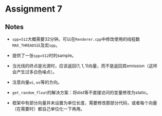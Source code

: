 # Assignment 7

## Notes

* `spp=512`大概需要32分钟。可以在`Renderer.cpp`中修改使用的线程数`MAX_THREADS`以及宏`spp`。
* 提供了一张`spp=512`时的sample。
* 当光线的终点是光源时，应该返回$(1,1,1)$向量，而不是返回其emission（这样会产生过多白色噪点）。
* 注意向量`wi`, `ws`等的方向。

* `get_random_float`的解决方案：将dist等不直接访问的变量修改为static。

* 框架中有部分向量并未设置为单位长度，需要修改那部分代码，或者每个向量（在需要时）都自己单位化一下再用。

